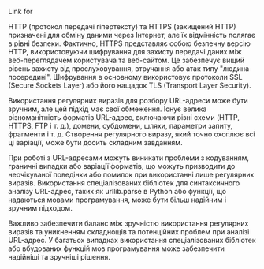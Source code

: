Link for


HTTP (протокол передачі гіпертексту) та HTTPS (захищений HTTP) призначені для обміну даними через Інтернет, але їх відмінність полягає в рівні безпеки. Фактично, HTTPS представляє собою безпечну версію HTTP, використовуючи шифрування для захисту передачі даних між веб-переглядачем користувача та веб-сайтом. Це забезпечує вищий рівень захисту від прослуховування, втручання або атак типу "людина посередині". Шифрування в основному використовує протоколи SSL (Secure Sockets Layer) або його нащадок TLS (Transport Layer Security).

Використання регулярних виразів для розбору URL-адреси може бути зручним, але цей підхід має свої обмеження. Існує велика різноманітність форматів URL-адрес, включаючи різні схеми (HTTP, HTTPS, FTP і т. д.), домени, субдомени, шляхи, параметри запиту, фрагменти і т. д. Створення регулярного виразу, який точно охоплює всі ці варіації, може бути досить складним завданням.

При роботі з URL-адресами можуть виникати проблеми з кодуванням, граничні випадки або варіації форматів, що можуть призводити до неочікуваної поведінки або помилок при використанні лише регулярних виразів. Використання спеціалізованих бібліотек для синтаксичного аналізу URL-адрес, таких як urllib.parse в Python або функції, що надаються мовами програмування, може бути більш надійним і зручним підходом.

Важливо забезпечити баланс між зручністю використання регулярних виразів та уникненням складнощів та потенційних проблем при аналізі URL-адрес. У багатьох випадках використання спеціалізованих бібліотек або вбудованих функцій мов програмування може забезпечити надійніші та зручніші рішення.